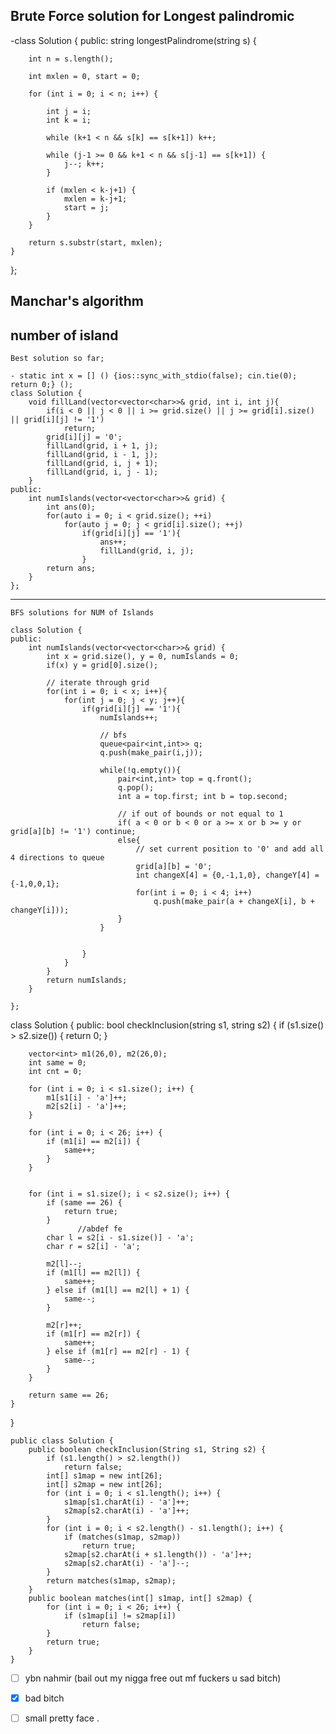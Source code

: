 ## Brute Force solution for Longest palindromic 
-class Solution {
public:
    string longestPalindrome(string s) {
        
        int n = s.length();
        
        int mxlen = 0, start = 0;
        
        for (int i = 0; i < n; i++) {
            
            int j = i;
            int k = i;
            
            while (k+1 < n && s[k] == s[k+1]) k++;
            
            while (j-1 >= 0 && k+1 < n && s[j-1] == s[k+1]) {
                j--; k++;
            }
            
            if (mxlen < k-j+1) {
                mxlen = k-j+1;
                start = j;
            }
        }
        
        return s.substr(start, mxlen);
    }
};

## Manchar's algorithm

## number of island
```
Best solution so far;

- static int x = [] () {ios::sync_with_stdio(false); cin.tie(0); return 0;} ();
class Solution {
    void fillLand(vector<vector<char>>& grid, int i, int j){
        if(i < 0 || j < 0 || i >= grid.size() || j >= grid[i].size() || grid[i][j] != '1')
            return;
        grid[i][j] = '0';
        fillLand(grid, i + 1, j);
        fillLand(grid, i - 1, j);
        fillLand(grid, i, j + 1);
        fillLand(grid, i, j - 1);
    }
public:
    int numIslands(vector<vector<char>>& grid) {
        int ans(0);
        for(auto i = 0; i < grid.size(); ++i)
            for(auto j = 0; j < grid[i].size(); ++j)
                if(grid[i][j] == '1'){
                    ans++;
                    fillLand(grid, i, j);
                }
        return ans;
    }
};
```
---
```
BFS solutions for NUM of Islands

class Solution {
public:
    int numIslands(vector<vector<char>>& grid) {
        int x = grid.size(), y = 0, numIslands = 0;
        if(x) y = grid[0].size();
        
        // iterate through grid 
        for(int i = 0; i < x; i++){
            for(int j = 0; j < y; j++){
                if(grid[i][j] == '1'){
                    numIslands++;
                    
                    // bfs
                    queue<pair<int,int>> q;
                    q.push(make_pair(i,j));
                    
                    while(!q.empty()){
                        pair<int,int> top = q.front();
                        q.pop();
                        int a = top.first; int b = top.second;
                        
                        // if out of bounds or not equal to 1
                        if( a < 0 or b < 0 or a >= x or b >= y or grid[a][b] != '1') continue;
                        else{
                            // set current position to '0' and add all 4 directions to queue
                            grid[a][b] = '0';
                            int changeX[4] = {0,-1,1,0}, changeY[4] = {-1,0,0,1};
                            for(int i = 0; i < 4; i++)  
                                q.push(make_pair(a + changeX[i], b + changeY[i]));
                        }
                    }
                    
                    
                }
            }
        }
        return numIslands;
    }

};
```
class Solution {
public:
    bool checkInclusion(string s1, string s2) {
        if (s1.size() > s2.size()) {
            return 0;
        }

        vector<int> m1(26,0), m2(26,0);
        int same = 0;
        int cnt = 0;
        
        for (int i = 0; i < s1.size(); i++) {
            m1[s1[i] - 'a']++;
            m2[s2[i] - 'a']++;
        }
        
        for (int i = 0; i < 26; i++) {
            if (m1[i] == m2[i]) {
                same++;        
            }
        }
        
    
        for (int i = s1.size(); i < s2.size(); i++) {
            if (same == 26) {
                return true;
            }
                   //abdef fe
            char l = s2[i - s1.size()] - 'a';
            char r = s2[i] - 'a';
            
            m2[l]--;
            if (m1[l] == m2[l]) {
                same++;
            } else if (m1[l] == m2[l] + 1) {
                same--;
            }
            
            m2[r]++;
            if (m1[r] == m2[r]) {
                same++;
            } else if (m1[r] == m2[r] - 1) {
                same--;
            }
        }    
         
        return same == 26;
    }
}
```
public class Solution {
    public boolean checkInclusion(String s1, String s2) {
        if (s1.length() > s2.length())
            return false;
        int[] s1map = new int[26];
        int[] s2map = new int[26];
        for (int i = 0; i < s1.length(); i++) {
            s1map[s1.charAt(i) - 'a']++;
            s2map[s2.charAt(i) - 'a']++;
        }
        for (int i = 0; i < s2.length() - s1.length(); i++) {
            if (matches(s1map, s2map))
                return true;
            s2map[s2.charAt(i + s1.length()) - 'a']++;
            s2map[s2.charAt(i) - 'a']--;
        }
        return matches(s1map, s2map);
    }
    public boolean matches(int[] s1map, int[] s2map) {
        for (int i = 0; i < 26; i++) {
            if (s1map[i] != s2map[i])
                return false;
        }
        return true;
    }
}
```

 - [ ] ybn nahmir (bail out my nigga free out mf fuckers  u sad bitch)
 - [x] bad bitch
 - [ ] small pretty face .

 